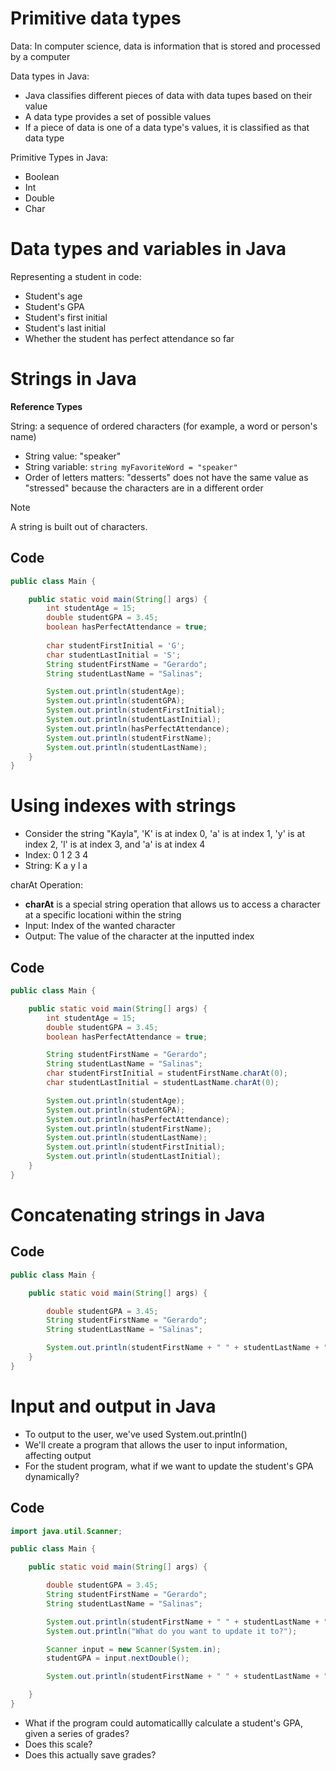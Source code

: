 # Primitive data types

Data: In computer science, data is information that is stored and processed by a computer

Data types in Java:
- Java classifies different pieces of data with data tupes based on their value
- A data type provides a set of possible values
- If a piece of data is one of a data type's values, it is classified as that data type

Primitive Types in Java:
- Boolean
- Int
- Double
- Char

# Data types and variables in Java

Representing a student in code:
- Student's age
- Student's GPA
- Student's first initial
- Student's last initial
- Whether the student has perfect attendance so far

# Strings in Java

**Reference Types**

String: a sequence of ordered characters (for example, a word or person's name) 

- String value: "speaker"
- String variable: `string myFavoriteWord = "speaker"`
- Order of letters matters: "desserts" does not have the same value as "stressed" because the characters are in a different order

> [!NOTE]
> A string is built out of characters.

## Code

```java
public class Main {

    public static void main(String[] args) {
        int studentAge = 15;
        double studentGPA = 3.45;
        boolean hasPerfectAttendance = true;
        
        char studentFirstInitial = 'G';
        char studentLastInitial = 'S';
        String studentFirstName = "Gerardo";
        String studentLastName = "Salinas";

        System.out.println(studentAge);
        System.out.println(studentGPA);
        System.out.println(studentFirstInitial);
        System.out.println(studentLastInitial);
        System.out.println(hasPerfectAttendance);
        System.out.println(studentFirstName);
        System.out.println(studentLastName);
    }
}
```

# Using indexes with strings

- Consider the string "Kayla", 'K' is at index 0, 'a' is at index 1, 'y' is at index 2, 'l' is at index 3, and 'a' is at index 4
- Index: 0 1 2 3 4 
- String: K a y l a

charAt Operation:

- **charAt** is a special string operation that allows us to access a character at a specific locationi within the string
- Input: Index of the wanted character
- Output: The value of the character at the inputted index

## Code

```java
public class Main {

    public static void main(String[] args) {
        int studentAge = 15;
        double studentGPA = 3.45;
        boolean hasPerfectAttendance = true;

        String studentFirstName = "Gerardo";
        String studentLastName = "Salinas";
        char studentFirstInitial = studentFirstName.charAt(0);
        char studentLastInitial = studentLastName.charAt(0);

        System.out.println(studentAge);
        System.out.println(studentGPA);
        System.out.println(hasPerfectAttendance);
        System.out.println(studentFirstName);
        System.out.println(studentLastName);
        System.out.println(studentFirstInitial);
        System.out.println(studentLastInitial);
    }
}
```
# Concatenating strings in Java
## Code

```java
public class Main {

    public static void main(String[] args) {

        double studentGPA = 3.45;
        String studentFirstName = "Gerardo";
        String studentLastName = "Salinas";

        System.out.println(studentFirstName + " " + studentLastName + " has a GPA of " + studentGPA);
    }
}
```

# Input and output in Java
- To output to the user, we've used System.out.println()
- We'll create a program that allows the user to input information, affecting output
- For the student program, what if we want to update the student's GPA dynamically?

## Code

```java
import java.util.Scanner;

public class Main {

    public static void main(String[] args) {

        double studentGPA = 3.45;
        String studentFirstName = "Gerardo";
        String studentLastName = "Salinas";

        System.out.println(studentFirstName + " " + studentLastName + " has a GPA of " + studentGPA);
        System.out.println("What do you want to update it to?");

        Scanner input = new Scanner(System.in);
        studentGPA = input.nextDouble();

        System.out.println(studentFirstName + " " + studentLastName + " now has a GPA of " + studentGPA);

    }
}
```

- What if the program could automaticallly calculate a student's GPA, given a series of grades?
- Does this scale?
- Does this actually save grades?